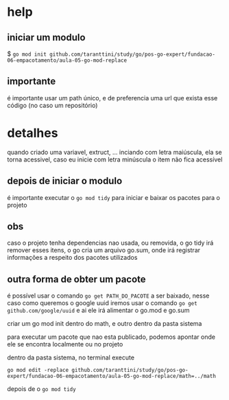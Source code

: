 
# help

## iniciar um modulo

$ `go mod init github.com/taranttini/study/go/pos-go-expert/fundacao-06-empacotamento/aula-05-go-mod-replace`

## importante

é importante usar um path único, e de preferencia uma url que exista esse código (no caso um repositório)

# detalhes

quando criado uma variavel, extruct, ... inciando com letra maiúscula, ela se torna acessivel, caso eu inicie com letra minúscula o item não fica acessível


## depois de iniciar o modulo

é importante executar o `go mod tidy` para iniciar e baixar os pacotes para o projeto


## obs

caso o projeto tenha dependencias nao usada, ou removida, o go tidy irá remover esses itens, o go cria um arquivo go.sum, onde irá registrar informações a respeito dos pacotes utilizados

## outra forma de obter um pacote

é possível usar o comando `go get PATH_DO_PACOTE` a ser baixado, nesse caso como queremos o google uuid iremos usar o comando  `go get github.com/google/uuid` e ai ele irá alimentar o go.mod e go.sum


criar um go mod init dentro do math, e outro dentro da pasta sistema

para executar um pacote que nao esta publicado, podemos apontar onde ele se encontra localmente ou no projeto

dentro da pasta sistema, no terminal execute

`go mod edit -replace github.com/taranttini/study/go/pos-go-expert/fundacao-06-empacotamento/aula-05-go-mod-replace/math=../math`

depois de o `go mod tidy`